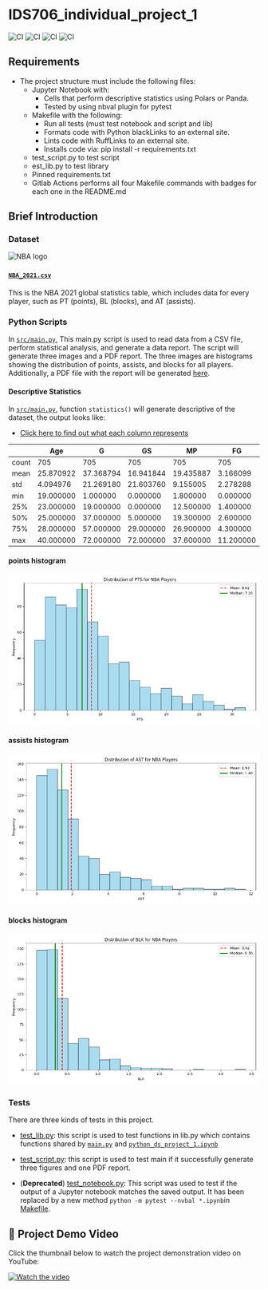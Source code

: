 # IDS706_individual_project_1
![CI](https://github.com/nogibjj/IDS706_individual_project_1_hx84/actions/workflows/CICD.yml/badge.svg)
![CI](https://github.com/nogibjj/IDS706_individual_project_1_hx84/actions/workflows/format.yml/badge.svg)
![CI](https://github.com/nogibjj/IDS706_individual_project_1_hx84/actions/workflows/lint.yml/badge.svg)
![CI](https://github.com/nogibjj/IDS706_individual_project_1_hx84/actions/workflows/test.yml/badge.svg)

## Requirements
* The project structure must include the following files:
    - Jupyter Notebook with: 
        + Cells that perform descriptive statistics using Polars or Panda.
        + Tested by using nbval plugin for pytest
    - Makefile with the following:
        + Run all tests (must test notebook and script and lib)
        + Formats code with Python blackLinks to an external site.
        + Lints code with RuffLinks to an external site.
        + Installs code via:  pip install -r requirements.txt
    - test_script.py to test script
    - est_lib.py to test library
    - Pinned requirements.txt
    - Gitlab Actions performs all four Makefile commands with badges for each one in the README.md

## Brief Introduction

### Dataset
<img src="https://seeklogo.com/images/N/nba-logo-59F0731E03-seeklogo.com.png" alt="NBA logo" width="400" />

#### [`NBA_2021.csv`](NBA_2021.csv)
This is the NBA 2021 global statistics table, which includes data for every player, such as PT (points), BL (blocks), and AT (assists).

### Python Scripts

In [`src/main.py`](src/main.py), This main.py script is used to read data from a CSV file, perform statistical analysis, and generate a data report. The script will generate three images and a PDF report. The three images are histograms showing the distribution of points, assists, and blocks for all players. Additionally, a PDF file with the report will be generated [here](NBA_2021_Report.pdf).

#### Descriptive Statistics

In [`src/main.py`](src/main.py), function `statistics()` will generate descriptive of the dataset, the output looks like:

- [Click here to find out what each column represents](https://www.nba.com/stats/help/glossary#pctfga)

|         | Age        | G          | GS         | MP         | FG         | FGA        | FG%        | 3P         | 3PA        | ORB        | DRB        | TRB        | AST        | STL        | BLK        | TOV        | PF         | PTS        |
|---------|------------|------------|------------|------------|------------|------------|------------|------------|------------|------------|------------|------------|------------|------------|------------|------------|------------|------------|
| count   | 705        | 705        | 705        | 705        | 705        | 705        | 703        | 705        | 705        | 705        | 705        | 705        | 705        | 705        | 705        | 705        | 705        | 705        |
| mean    | 25.870922  | 37.368794  | 16.941844  | 19.435887  | 3.166099   | 6.944681   | 0.443486   | 0.959858   | 2.714043   | 0.805816   | 2.774043   | 3.579291   | 1.933617   | 0.612199   | 0.416170   | 1.073759   | 1.622979   | 8.616596   |
| std     | 4.094976   | 21.269180  | 21.603760  | 9.155005   | 2.278288   | 4.718210   | 0.112544   | 0.877718   | 2.227645   | 0.729362   | 1.818019   | 2.384859   | 1.813998   | 0.393439   | 0.408948   | 0.812583   | 0.761734   | 6.272808   |
| min     | 19.000000  | 1.000000   | 0.000000   | 1.800000   | 0.000000   | 0.000000   | 0.000000   | 0.000000   | 0.000000   | 0.000000   | 0.000000   | 0.000000   | 0.000000   | 0.000000   | 0.000000   | 0.000000   | 0.000000   | 0.000000   |
| 25%     | 23.000000  | 19.000000  | 0.000000   | 12.500000  | 1.400000   | 3.500000   | 0.397000   | 0.200000   | 0.900000   | 0.300000   | 1.500000   | 1.900000   | 0.700000   | 0.300000   | 0.100000   | 0.500000   | 1.100000   | 4.000000   |
| 50%     | 25.000000  | 37.000000  | 5.000000   | 19.300000  | 2.600000   | 5.900000   | 0.439000   | 0.700000   | 2.200000   | 0.600000   | 2.500000   | 3.100000   | 1.400000   | 0.600000   | 0.300000   | 0.900000   | 1.600000   | 7.200000   |
| 75%     | 28.000000  | 57.000000  | 29.000000  | 26.900000  | 4.300000   | 9.300000   | 0.495500   | 1.500000   | 4.100000   | 1.000000   | 3.700000   | 4.800000   | 2.500000   | 0.900000   | 0.600000   | 1.400000   | 2.100000   | 11.700000  |
| max     | 40.000000  | 72.000000  | 72.000000  | 37.600000  | 11.200000  | 23.000000  | 1.000000   | 5.300000   | 12.700000  | 4.700000   | 10.100000  | 14.300000  | 11.700000  | 2.100000   | 3.400000   | 5.000000   | 4.000000   | 32.000000  |

#### points histogram

![pts_histogram.png](pts_histogram.png)

#### assists histogram

![ast_histogram.png](ast_histogram.png)

#### blocks histogram

![blk_histogram.png](blk_histogram.png)

### Tests

There are three kinds of tests in this project.

* [test_lib.py](src/test_lib.py): this script is used to test functions in lib.py which contains functions shared by [`main.py`](src/main.py) and [`python_ds_project_1.ipynb`](python_ds_project_1.ipynb)

* [test_script.py](src/test_script.py): this script is used to test main if it successfully generate three figures and one PDF report.

* (**Deprecated**) [test_notebook.py](src/test_notebook.py): This script was used to test if the output of a Jupyter notebook matches the saved output. It has been replaced by a new method `python -m pytest --nvbal *.ipynb`in [Makefile](Makefile).


## 🚀 Project Demo Video

Click the thumbnail below to watch the project demonstration video on YouTube:

[![Watch the video](https://i9.ytimg.com/vi_webp/vTlRigKIias/mq2.webp?sqp=CIiJqbcG-oaymwEmCMACELQB8quKqQMa8AEB-AH-CYACuAWKAgwIABABGGUgZShlMA8=&rs=AOn4CLB4s0KYa8ADELQoEYoGMAZHi50Qvw)](https://youtu.be/vTlRigKIias "Watch on YouTube")